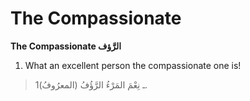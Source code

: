 The Compassionate
=================

**The Compassionate الرَّؤف**

1. What an excellent person the compassionate one is!

> 1ـ نِعْمَ المَرْءُ الرَّؤُفُ (المعرُوفُ).


